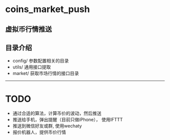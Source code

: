 # coins_market_push  
虚拟币行情推送
---
## 目录介绍
- config/ 参数配置相关的目录
- utils/ 通用接口提取
- market/ 获取市场行情的接口目录
---
# TODO
- 通过合适的算法，计算币价的波动，然后推送
- 推送给手机，弹出提醒（目前只做iPhone）， 使用IFTTT
- 推送到微信好友或群, 使用wechaty
- 报价机器人，提供币价行情
